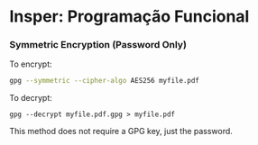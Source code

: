 # Insper: Programação Funcional

### Symmetric Encryption (Password Only)

To encrypt:
```bash
gpg --symmetric --cipher-algo AES256 myfile.pdf
``` 

To decrypt:

``` 
gpg --decrypt myfile.pdf.gpg > myfile.pdf
``` 

This method does not require a GPG key, just the password.
